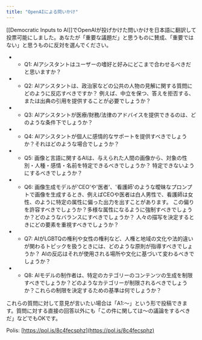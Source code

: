 ```yaml
---
title: "OpenAIによる問いかけ"
---
```


[[Democratic Inputs to AI]]でOpenAIが投げかけた問いかけを日本語に翻訳して投票可能にしました。あなたが「重要な議題だ」と思うものに賛成、「重要ではない」と思うものに反対を選んでください。

- - Q1: AIアシスタントはユーザーの嗜好と好みにどこまで合わせるべきだと思いますか？
- - Q2: AIアシスタントは、政治家などの公共の人物の見解に関する質問にどのように反応すべきですか？ 例えば、中立を保つ、答えを拒否する、または出典の引用を提供することが必要でしょうか？
- - Q3: AIアシスタントが医療/財務/法律のアドバイスを提供できるのは、どのような条件下でしょうか？
- - Q4: AIアシスタントが個人に感情的なサポートを提供すべきでしょうか？それはどのような場合でしょうか？
- - Q5: 画像と言語に関するAIは、与えられた人間の画像から、対象の性別・人種・感情・名前を特定できるべきでしょうか？ 特定できないようにするべきでしょうか？
- - Q6: 画像生成モデルが'CEO'や'医者'、'看護師'のような曖昧なプロンプトで画像を生成するとき、例えばCEOや医者は白人男性で、看護師は女性、のように特定の属性に偏った出力を出すことがあります。 この偏りを許容すべきでしょうか？多様な属性になるように強制すべきでしょうか？どのようなバランスにすべきでしょうか？ 人々の描写を決定するときにどの要素を重視すべきでしょうか？
- - Q7: AIがLGBTQの権利や女性の権利など、人権と地域の文化や法的違いが関わるトピックを扱うときには、どのような原則が指導すべきでしょうか？ AIの反応はそれが使用される場所や文化に基づいて変わるべきでしょうか？
- - Q8: AIモデルの制作者は、特定のカテゴリーのコンテンツの生成を制限すべきでしょうか？どのようなカテゴリーが制限されるべきでしょうか？これらの制限を決定するための基準は何でしょうか？

これらの質問に対して意見が言いたい場合は「A1:〜」という形で投稿できます。質問に対する直接の回答以外にも「この件に関しては〜の議論をするべきだ」などでもOKです。

Polis: [https://pol.is/8c4fecsphz](https://pol.is/8c4fecsphz)
